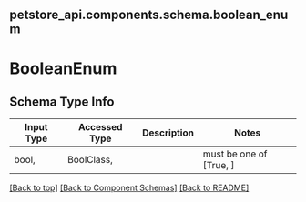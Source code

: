 <a name="top"></a>
## petstore_api.components.schema.boolean_enum
# BooleanEnum

## Schema Type Info
Input Type | Accessed Type | Description | Notes
------------ | ------------- | ------------- | -------------
bool,  | BoolClass,  |  | must be one of [True, ]

[[Back to top]](#top) [[Back to Component Schemas]](../../../README.md#Component-Schemas) [[Back to README]](../../../README.md)
